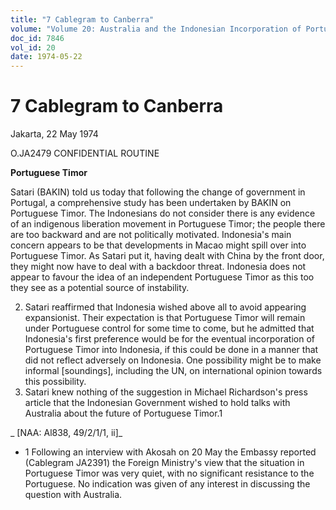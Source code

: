 ```yaml
---
title: "7 Cablegram to Canberra"
volume: "Volume 20: Australia and the Indonesian Incorporation of Portuguese Timor, 1974-1976"
doc_id: 7846
vol_id: 20
date: 1974-05-22
---
```


# 7 Cablegram to Canberra

Jakarta, 22 May 1974

O.JA2479 CONFIDENTIAL ROUTINE

**Portuguese Timor**

Satari (BAKIN) told us today that following the change of government in Portugal, a comprehensive study has been undertaken by BAKIN on Portuguese Timor. The Indonesians do not consider there is any evidence of an indigenous liberation movement in Portuguese Timor; the people there are too backward and are not politically motivated. Indonesia's main concern appears to be that developments in Macao might spill over into Portuguese Timor. As Satari put it, having dealt with China by the front door, they might now have to deal with a backdoor threat. Indonesia does not appear to favour the idea of an independent Portuguese Timor as this too they see as a potential source of instability.

  2. Satari reaffirmed that Indonesia wished above all to avoid appearing expansionist. Their expectation is that Portuguese Timor will remain under Portuguese control for some time to come, but he admitted that Indonesia's first preference would be for the eventual incorporation of Portuguese Timor into Indonesia, if this could be done in a manner that did not reflect adversely on Indonesia. One possibility might be to make informal [soundings], including the UN, on international opinion towards this possibility.
  3. Satari knew nothing of the suggestion in Michael Richardson's press article that the Indonesian Government wished to hold talks with Australia about the future of Portuguese Timor.1



_ [NAA: Al838, 49/2/1/1, ii]_

  * 1 Following an interview with Akosah on 20 May the Embassy reported (Cablegram JA2391) the Foreign Ministry's view that the situation in Portuguese Timor was very quiet, with no significant resistance to the Portuguese. No indication was given of any interest in discussing the question with Australia.


